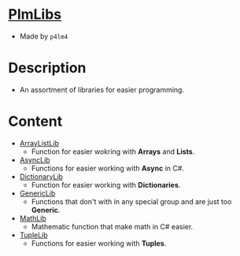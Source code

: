 # [PlmLibs](https://nuget.org/packages/plmlibs)

  - Made by ```p4lm4```

# Description

  - An assortment of libraries for easier programming.

# Content

  - [ArrayListLib](https://github.com/p4lm4d3v/plm-libs/blob/main/PlmLibs/ArrayListLib.cs)
    - Function for easier wokring with **Arrays** and **Lists**.
  - [AsyncLib](https://github.com/p4lm4d3v/plm-libs/blob/main/PlmLibs/AsyncLib.cs)
    - Functions for easier working with **Async** in C#.
  - [DictionaryLib](https://github.com/p4lm4d3v/plm-libs/blob/main/PlmLibs/DictionaryLib.cs)
    - Function for easier working with **Dictionaries**.
  - [GenericLib](https://github.com/p4lm4d3v/plm-libs/blob/main/PlmLibs/GenericLib.cs)
    - Functions that don't with in any special group and are just too **Generic**.
  - [MathLib](https://github.com/p4lm4d3v/plm-libs/blob/main/PlmLibs/MathLib.cs)
    - Mathematic function that make math in C# easier.
  - [TupleLib](https://github.com/p4lm4d3v/plm-libs/blob/main/PlmLibs/TupleLib.cs)
    - Functions for easier working with **Tuples**.
